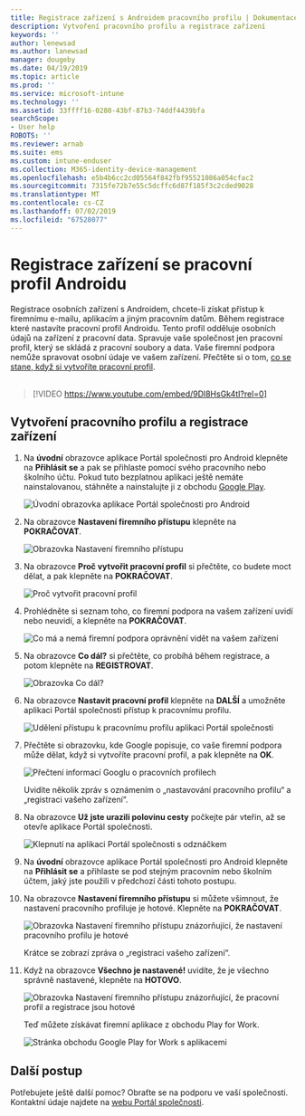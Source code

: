 ```yaml
---
title: Registrace zařízení s Androidem pracovního profilu | Dokumentace Microsoftu
description: Vytvoření pracovního profilu a registrace zařízení
keywords: ''
author: lenewsad
ms.author: lanewsad
manager: dougeby
ms.date: 04/19/2019
ms.topic: article
ms.prod: ''
ms.service: microsoft-intune
ms.technology: ''
ms.assetid: 33ffff16-0280-43bf-87b3-74ddf4439bfa
searchScope:
- User help
ROBOTS: ''
ms.reviewer: arnab
ms.suite: ems
ms.custom: intune-enduser
ms.collection: M365-identity-device-management
ms.openlocfilehash: e5b4b6cc2cd05564f842fbf95521086a054cfac2
ms.sourcegitcommit: 7315fe72b7e55c5dcffc6d87f185f3c2cded9028
ms.translationtype: MT
ms.contentlocale: cs-CZ
ms.lasthandoff: 07/02/2019
ms.locfileid: "67528077"
---
```

# <a name="enroll-device-with-android-work-profile"></a>Registrace zařízení se pracovní profil Androidu

Registrace osobních zařízení s Androidem, chcete-li získat přístup k firemnímu e-mailu, aplikacím a jiným pracovním datům. Během registrace které nastavíte pracovní profil Androidu. Tento profil odděluje osobních údajů na zařízení z pracovní data. Spravuje vaše společnost jen pracovní profil, který se skládá z pracovní soubory a data. Vaše firemní podpora nemůže spravovat osobní údaje ve vašem zařízení. Přečtěte si o tom, [co se stane, když si vytvoříte pracovní profil](what-happens-when-you-create-a-work-profile-android.md).  
</br>
> [!VIDEO https://www.youtube.com/embed/9Dl8HsGk4tI?rel=0]

## <a name="create-work-profile-and-enroll-device"></a>Vytvoření pracovního profilu a registrace zařízení

1.  Na **úvodní** obrazovce aplikace Portál společnosti pro Android klepněte na **Přihlásit se** a pak se přihlaste pomocí svého pracovního nebo školního účtu. Pokud tuto bezplatnou aplikaci ještě nemáte nainstalovanou, stáhněte a nainstalujte ji z obchodu [Google Play](https://play.google.com/store/apps/details?id=com.microsoft.windowsintune.companyportal).

    ![Úvodní obrazovka aplikace Portál společnosti pro Android](./media/and-enroll-0-welcome-screen.png)

2. Na obrazovce **Nastavení firemního přístupu** klepněte na **POKRAČOVAT**.

    ![Obrazovka Nastavení firemního přístupu](/intune/media/android_cp_enroll_01_1709_new.png)

3.  Na obrazovce **Proč vytvořit pracovní profil** si přečtěte, co budete moct dělat, a pak klepněte na **POKRAČOVAT**.

    ![Proč vytvořit pracovní profil](./media/andr-afw-why-create-a-work-profile.png)

4.  Prohlédněte si seznam toho, co firemní podpora na vašem zařízení uvidí nebo neuvidí, a klepněte na **POKRAČOVAT**.

    ![Co má a nemá firemní podpora oprávnění vidět na vašem zařízení](/intune/media/android_cp_enroll_02_after_1710.png)

5.  Na obrazovce **Co dál?** si přečtěte, co probíhá během registrace, a potom klepněte na **REGISTROVAT**.

    ![Obrazovka Co dál?](/intune/media/android_work_cp_enroll_03_after_1710.png)

6. Na obrazovce **Nastavit pracovní profil** klepněte na **DALŠÍ** a umožněte aplikaci Portál společnosti přístup k pracovnímu profilu.

    ![Udělení přístupu k pracovnímu profilu aplikaci Portál společnosti](./media/andr-afw-tap-next-to-set-up-work-profile.png)

7. Přečtěte si obrazovku, kde Google popisuje, co vaše firemní podpora může dělat, když si vytvoříte pracovní profil, a pak klepněte na **OK**.

    ![Přečtení informací Googlu o pracovních profilech](./media/andr-afw-google-screen-what-it-can-do.png)

    Uvidíte několik zpráv s oznámením o „nastavování pracovního profilu“ a „registraci vašeho zařízení“.

8. Na obrazovce **Už jste urazili polovinu cesty** počkejte pár vteřin, až se otevře aplikace Portál společnosti.

    ![Klepnutí na aplikaci Portál společnosti s odznáčkem](./media/andr-afw-tap-work-badged-company-portal-icon2.png)

9. Na **úvodní** obrazovce aplikace Portál společnosti pro Android klepněte na **Přihlásit se** a přihlaste se pod stejným pracovním nebo školním účtem, jaký jste použili v předchozí části tohoto postupu.

10. Na obrazovce **Nastavení firemního přístupu** si můžete všimnout, že nastavení pracovního profiluje je hotové. Klepněte na **POKRAČOVAT**.

    ![Obrazovka Nastavení firemního přístupu znázorňující, že nastavení pracovního profilu je hotové](./media/andr-afw-work-profile-now-set-up.png)

    Krátce se zobrazí zpráva o „registraci vašeho zařízení“.

11. Když na obrazovce **Všechno je nastavené!** uvidíte, že je všechno správně nastavené, klepněte na **HOTOVO**.

    ![Obrazovka Nastavení firemního přístupu znázorňující, že pracovní profil a registrace jsou hotové](/intune/media/android_work_cp_enroll_04_after_1710.png)

    Teď můžete získávat firemní aplikace z obchodu Play for Work.

    ![Stránka obchodu Google Play for Work s aplikacemi](./media/andr-afw-tap-work-play-store-icon.png)

## <a name="next-steps"></a>Další postup  

Potřebujete ještě další pomoc? Obraťte se na podporu ve vaší společnosti. Kontaktní údaje najdete na [webu Portál společnosti](https://go.microsoft.com/fwlink/?linkid=2010980).

